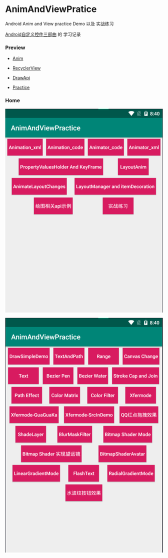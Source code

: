 # AnimAndViewPratice

Android Anim and View practice Demo  以及  实战练习

[Android自定义控件三部曲](https://blog.csdn.net/harvic880925/article/details/50995268) 的 学习记录

### Preview
* [Anim](https://github.com/103style/AnimAndCustomViewDemo/blob/master/anim.md)

* [RecyclerView](https://github.com/103style/AnimAndCustomViewDemo/blob/master/recyclerview.md)

* [DrawApi](https://github.com/103style/AnimAndCustomViewDemo/blob/master/drawapi.md)

* [Practice](https://github.com/103style/AnimAndCustomViewDemo/blob/master/practice.md)

### Home
![home.jpg](https://github.com/103style/AnimAndCustomViewDemo/blob/master/gif/home.jpg)

![drawapi.jpg](https://github.com/103style/AnimAndCustomViewDemo/blob/master/gif/drawapi.jpg)
